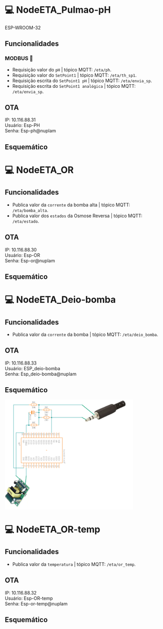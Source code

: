 # 💻 NodeETA_Pulmao-pH
ESP-WROOM-32

##  Funcionalidades
### MODBUS 🔌
* Requisição valor do `pH`                     | tópico MQTT: `/eta/ph`.
* Requisição valor do `SetPoint1`              | tópico MQTT: `/eta/th_sp1`.
* Requisição escrita do `SetPoint1 pH`         | tópico MQTT: `/eta/envia_sp`.
* Requisição escrita do `SetPoint1 analógica`  | tópico MQTT: `/eta/envia_sp`.


## OTA

IP: 10.116.88.31  
Usuário: Esp-PH  
Senha: Esp-ph@nuplam  

## Esquemático


# 💻 NodeETA_OR
##  Funcionalidades

* Publica valor da `corrente` da bomba alta     | tópico MQTT: `/eta/bomba_alta`.
* Publica valor dos `estados` da Osmose Reversa | tópico MQTT: `/eta/estado`.

## OTA

IP: 10.116.88.30  
Usuário: Esp-OR  
Senha: Esp-or@nuplam  

## Esquemático

# 💻 NodeETA_Deio-bomba
##  Funcionalidades
* Publica valor da `corrente` da bomba          | tópico MQTT: `/eta/deio_bomba`.

## OTA

IP: 10.116.88.33  
Usuário: ESP_deio-bomba  
Senha: Esp_deio-bomba@nuplam  

## Esquemático
<img src="https://github.com/gcavalheirof/nodeeta/blob/master/imagens/schem_bomba_deio.png" alt="exemplo imagem" width="400px" height="auto">

# 💻 NodeETA_OR-temp
##  Funcionalidades

* Publica valor da `temperatura`              | tópico MQTT: `/eta/or_temp`.

## OTA

IP: 10.116.88.32  
Usuário: Esp-OR-temp  
Senha: Esp-or-temp@nuplam  

## Esquemático
